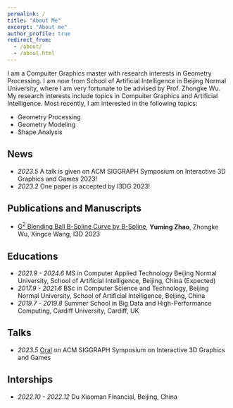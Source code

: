 ```yaml
---
permalink: /
title: "About Me"
excerpt: "About me"
author_profile: true
redirect_from: 
  - /about/
  - /about.html
---
```


I am a Compuiter Graphics master with research interests in Geometry Processing. I am now from School of Artificial Intelligence in Beijing Normal University, where I am very fortunate to be advised by Prof. Zhongke Wu. My research interests include topics in Compuiter Graphics and Artificial Intelligence. Most recently, I am interested in the following topics:
* Geometry Processing
* Geometry Modeling
* Shape Analysis

News
------
* *2023.5* A talk is given on ACM SIGGRAPH Symposium on Interactive 3D Graphics and Games 2023!
* *2023.2* One paper is accepted by I3DG 2023!

Publications and Manuscripts
------
* [G<sup>2</sup> Blending Ball B-Spline Curve by B-Spline](https://dl.acm.org/doi/10.1145/3585504), **Yuming Zhao**, Zhongke Wu, Xingce Wang, I3D 2023

Educations
------
* *2021.9 - 2024.6*
  MS in Computer Applied Technology
  Beijing Normal University, School of Artificial Intelligence, Beijing, China (Expected)
* *2017.9 - 2021.6* BSc in Computer Science and Technology, Beijing Normal University, School of Artificial Intelligence, Beijing, China
* *2019.7 - 2019.8* Summer School in Big Data and High-Performance Computing, Cardiff University, Cardiff, UK
  
Talks
------
* *2023.5* [Oral](https://www.youtube.com/watch?v=m8rggUd7cAQ&t=11s) on ACM SIGGRAPH Symposium on Interactive 3D Graphics and Games

Interships
------
* *2022.10 - 2022.12* Du Xiaoman Financial, Beijing, China
